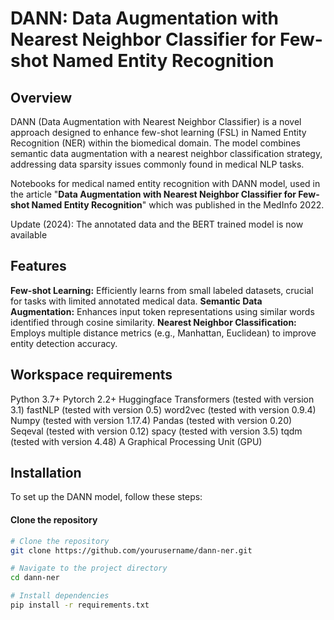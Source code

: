 # DANN: Data Augmentation with Nearest Neighbor Classifier for Few-shot Named Entity Recognition

## Overview

DANN (Data Augmentation with Nearest Neighbor Classifier) is a novel approach designed to enhance few-shot learning (FSL) in Named Entity Recognition (NER) within the biomedical domain. The model combines semantic data augmentation with a nearest neighbor classification strategy, addressing data sparsity issues commonly found in medical NLP tasks.

Notebooks for medical named entity recognition with DANN model, used in the article "**Data Augmentation with Nearest Neighbor Classifier for Few-shot Named Entity Recognition**" which was published in the MedInfo 2022.

Update (2024): The annotated data and the BERT trained model is now available

## Features

**Few-shot Learning:** Efficiently learns from small labeled datasets, crucial for tasks with limited annotated medical data.
**Semantic Data Augmentation:** Enhances input token representations using similar words identified through cosine similarity.
**Nearest Neighbor Classification:** Employs multiple distance metrics (e.g., Manhattan, Euclidean) to improve entity detection accuracy.

## Workspace requirements

Python 3.7+
Pytorch 2.2+
Huggingface Transformers (tested with version 3.1)
fastNLP (tested with version 0.5)
word2vec (tested with version 0.9.4)
Numpy (tested with version 1.17.4)
Pandas (tested with version 0.20)
Seqeval (tested with version 0.12)
spacy (tested with version 3.5)
tqdm (tested with version 4.48)
A Graphical Processing Unit (GPU)

## Installation

To set up the DANN model, follow these steps:
#### Clone the repository
```bash
# Clone the repository
git clone https://github.com/yourusername/dann-ner.git

# Navigate to the project directory
cd dann-ner

# Install dependencies
pip install -r requirements.txt
```

